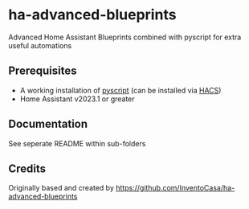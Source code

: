 # ha-advanced-blueprints
Advanced Home Assistant Blueprints combined with pyscript for extra useful automations

## Prerequisites
- A working installation of [pyscript](https://github.com/custom-components/pyscript) (can be installed via [HACS](https://hacs.xyz/))
- Home Assistant v2023.1 or greater

## Documentation
See seperate README within sub-folders

## Credits
Originally based and created by https://github.com/InventoCasa/ha-advanced-blueprints
